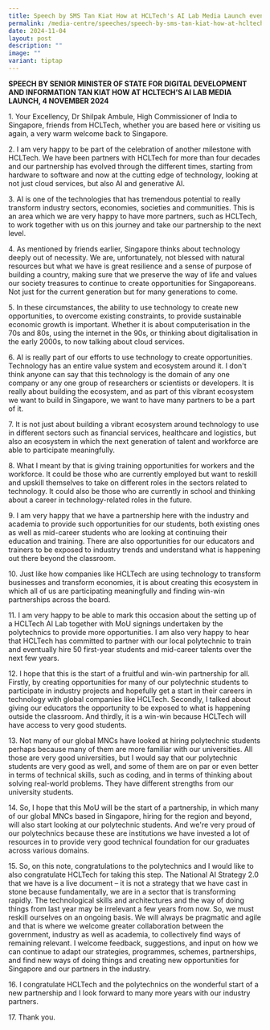 ```yaml
---
title: Speech by SMS Tan Kiat How at HCLTech's AI Lab Media Launch event
permalink: /media-centre/speeches/speech-by-sms-tan-kiat-how-at-hcltech-ai-lab-media-launch-event/
date: 2024-11-04
layout: post
description: ""
image: ""
variant: tiptap
---
```

<p><strong>SPEECH BY SENIOR MINISTER OF STATE FOR DIGITAL DEVELOPMENT AND INFORMATION TAN KIAT HOW AT HCLTECH’S AI LAB MEDIA LAUNCH, 4 NOVEMBER 2024</strong>
</p>
<p>1. Your Excellency, Dr Shilpak Ambule, High Commissioner of India to Singapore,
friends from HCLTech, whether you are based here or visiting us again,
a very warm welcome back to Singapore.</p>
<p>2. I am very happy to be part of the celebration of another milestone
with HCLTech. We have been partners with HCLTech for more than four decades
and our partnership has evolved through the different times, starting from
hardware to software and now at the cutting edge of technology, looking
at not just cloud services, but also AI and generative AI.</p>
<p>3. AI is one of the technologies that has tremendous potential to really
transform industry sectors, economies, societies and communities. This
is an area which we are very happy to have more partners, such as HCLTech,
to work together with us on this journey and take our partnership to the
next level.</p>
<p>4. As mentioned by friends earlier, Singapore thinks about technology
deeply out of necessity. We are, unfortunately, not blessed with natural
resources but what we have is great resilience and a sense of purpose of
building a country, making sure that we preserve the way of life and values
our society treasures to continue to create opportunities for Singaporeans.
Not just for the current generation but for many generations to come.</p>
<p>5. In these circumstances, the ability to use technology to create new
opportunities, to overcome existing constraints, to provide sustainable
economic growth is important. Whether it is about computerisation in the
70s and 80s, using the internet in the 90s, or thinking about digitalisation
in the early 2000s, to now talking about cloud services.</p>
<p>6. AI is really part of our efforts to use technology to create opportunities.
Technology has an entire value system and ecosystem around it. I don't
think anyone can say that this technology is the domain of any one company
or any one group of researchers or scientists or developers. It is really
about building the ecosystem, and as part of this vibrant ecosystem we
want to build in Singapore, we want to have many partners to be a part
of it.</p>
<p>7. It is not just about building a vibrant ecosystem around technology
to use in different sectors such as financial services, healthcare and
logistics, but also an ecosystem in which the next generation of talent
and workforce are able to participate meaningfully.</p>
<p>8. What I meant by that is giving training opportunities for workers and
the workforce. It could be those who are currently employed but want to
reskill and upskill themselves to take on different roles in the sectors
related to technology. It could also be those who are currently in school
and thinking about a career in technology-related roles in the future.</p>
<p>9. I am very happy that we have a partnership here with the industry and
academia to provide such opportunities for our students, both existing
ones as well as mid-career students who are looking at continuing their
education and training. There are also opportunities for our educators
and trainers to be exposed to industry trends and understand what is happening
out there beyond the classroom.</p>
<p>10. Just like how companies like HCLTech are using technology to transform
businesses and transform economies, it is about creating this ecosystem
in which all of us are participating meaningfully and finding win-win partnerships
across the board.</p>
<p>11. I am very happy to be able to mark this occasion about the setting
up of a HCLTech AI Lab together with MoU signings undertaken by the polytechnics
to provide more opportunities. I am also very happy to hear that HCLTech
has committed to partner with our local polytechnic to train and eventually
hire 50 first-year students and mid-career talents over the next few years.</p>
<p>12. I hope that this is the start of a fruitful and win-win partnership
for all. Firstly, by creating opportunities for many of our polytechnic
students to participate in industry projects and hopefully get a start
in their careers in technology with global companies like HCLTech. Secondly,
I talked about giving our educators the opportunity to be exposed to what
is happening outside the classroom. And thirdly, it is a win-win because
HCLTech will have access to very good students.</p>
<p>13. Not many of our global MNCs have looked at hiring polytechnic students
perhaps because many of them are more familiar with our universities. All
those are very good universities, but I would say that our polytechnic
students are very good as well, and some of them are on par or even better
in terms of technical skills, such as coding, and in terms of thinking
about solving real-world problems. They have different strengths from our
university students.</p>
<p>14. So, I hope that this MoU will be the start of a partnership, in which
many of our global MNCs based in Singapore, hiring for the region and beyond,
will also start looking at our polytechnic students. And we're very proud
of our polytechnics because these are institutions we have invested a lot
of resources in to provide very good technical foundation for our graduates
across various domains.</p>
<p>15. So, on this note, congratulations to the polytechnics and I would
like to also congratulate HCLTech for taking this step. The National AI
Strategy 2.0 that we have is a live document – it is not a strategy that
we have cast in stone because fundamentally, we are in a sector that is
transforming rapidly. The technological skills and architectures and the
way of doing things from last year may be irrelevant a few years from now.
So, we must reskill ourselves on an ongoing basis. We will always be pragmatic
and agile and that is where we welcome greater collaboration between the
government, industry as well as academia, to collectively find ways of
remaining relevant. I welcome feedback, suggestions, and input on how we
can continue to adapt our strategies, programmes, schemes, partnerships,
and find new ways of doing things and creating new opportunities for Singapore
and our partners in the industry.</p>
<p>16. I congratulate HCLTech and the polytechnics on the wonderful start
of a new partnership and I look forward to many more years with our industry
partners.</p>
<p>17. Thank you.</p>